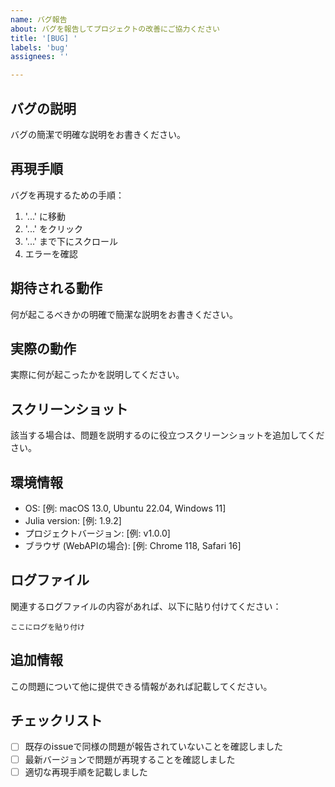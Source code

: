 ```yaml
---
name: バグ報告
about: バグを報告してプロジェクトの改善にご協力ください
title: '[BUG] '
labels: 'bug'
assignees: ''

---
```


## バグの説明
バグの簡潔で明確な説明をお書きください。

## 再現手順
バグを再現するための手順：

1. '...' に移動
2. '...' をクリック
3. '...' まで下にスクロール
4. エラーを確認

## 期待される動作
何が起こるべきかの明確で簡潔な説明をお書きください。

## 実際の動作
実際に何が起こったかを説明してください。

## スクリーンショット
該当する場合は、問題を説明するのに役立つスクリーンショットを追加してください。

## 環境情報
 - OS: [例: macOS 13.0, Ubuntu 22.04, Windows 11]
 - Julia version: [例: 1.9.2]
 - プロジェクトバージョン: [例: v1.0.0]
 - ブラウザ (WebAPIの場合): [例: Chrome 118, Safari 16]

## ログファイル
関連するログファイルの内容があれば、以下に貼り付けてください：

```
ここにログを貼り付け
```

## 追加情報
この問題について他に提供できる情報があれば記載してください。

## チェックリスト
- [ ] 既存のissueで同様の問題が報告されていないことを確認しました
- [ ] 最新バージョンで問題が再現することを確認しました
- [ ] 適切な再現手順を記載しました